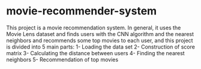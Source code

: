# movie-recommender-system
This project is a movie recommendation system. In general, it uses the Movie Lens dataset and finds users with the CNN algorithm and the nearest neighbors and recommends some top movies to each user, and this project is divided into 5 main parts: 1- Loading the data set 2- Construction of score matrix 3- Calculating the distance between users 4- Finding the nearest neighbors 5- Recommendation of top movies
